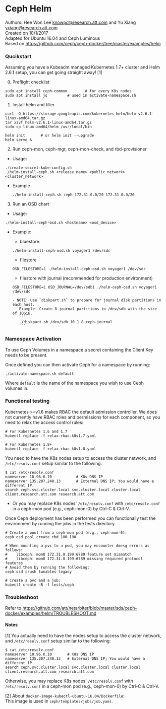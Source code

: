 # Ceph Helm
Authors: Hee Won Lee <knowpd@research.att.com> and Yu Xiang <yxiang@research.att.com>    
Created on 10/1/2017  
Adapted for Ubuntu 16.04 and Ceph Luminous  
Based on https://github.com/ceph/ceph-docker/tree/master/examples/helm  

### Qucikstart

Assuming you have a Kubeadm managed Kubernetes 1.7+ cluster and Helm 2.6.1 setup, you can get going straight away! [1]

0. Preflight checklist
```
sudo apt install ceph-common		# for every K8s nodes
sudo apt install jq			# used in activate-namespace.sh
```

1. Install helm and tiller
```
curl -O https://storage.googleapis.com/kubernetes-helm/helm-v2.6.1-linux-amd64.tar.gz
tar xzvf helm-v2.6.1-linux-amd64.tar.gz 
sudo cp linux-amd64/helm /usr/local/bin

helm init       # or helm init --upgrade
helm serve &
```

2. Run ceph-mon, ceph-mgr, ceph-mon-check, and rbd-provisioner 
- Usage:
```
./create-secret-kube-config.sh
./helm-install-ceph.sh <release_name> <public_network> <cluster_network>
```

- Example
   ```
   ./helm-install-ceph.sh ceph 172.31.0.0/20 172.31.0.0/20
   ```

3. Run an OSD chart
- Usage:
```
./helm-install-ceph-osd.sh <hostname> <osd_device>
```

- Example:
   - bluestore:
   ```
   ./helm-install-ceph-osd.sh voyager1 /dev/sdc
   ```

   - filestore
   ```
   OSD_FILESTORE=1 ./helm-install-ceph-osd.sh voyager1 /dev/sdc
   ```

   - filestore with journal (recommended for production environment)
   ```
   OSD_FILESTORE=1 OSD_JOURNAL=/dev/sdb1 ./helm-ceph-osd.sh voyager1 /dev/sdc
   ```
      
      - NOTE: Use `diskpart.sh` to prepare for journal disk partitions in each host.
         Example: Create 8 journal partitions in /dev/sdb with the size of 10GiB.
         ```
         ./diskpart.sh /dev/sdb 10 1 8 ceph-journal 
         ```
   
### Namespace Activation

To use Ceph Volumes in a namespace a secret containing the Client Key needs to be present.

Once defined you can then activate Ceph for a namespace by running:
```
./activate-namespace.sh default
```

Where `default` is the name of the namespace you wish to use Ceph volumes in.

### Functional testing

Kubernetes >=v1.6 makes RBAC the default admission controller. We does not currently have RBAC roles and permissions for each
component, so you need to relax the access control rules:
```
# For Kubernetes 1.6 and 1.7
kubectl replace -f relax-rbac-k8s1.7.yaml

# For Kubernetes 1.8+
kubectl replace -f relax-rbac-k8s1.8.yaml
```
You need to have the K8s nodes setup to access the cluster network, and `/etc/resolv.conf` setup similar to the following:
```
$ cat /etc/resolv.conf
nameserver 10.96.0.10           # K8s DNS IP
nameserver 135.207.240.13       # External DNS IP; You would have a different IP.
search ceph.svc.cluster.local svc.cluster.local cluster.local client.research.att.com research.att.com
```
   - Or you may replace K8s nodes' `/etc/resolv.conf` with `/etc/resolv.conf` in a ceph-mon pod (e.g., ceph-mon-0) by Ctrl-C & Ctrl-V.

Once Ceph deployment has been performed you can functionally test the environment by running the jobs in the tests directory.
```
# Create a pool from a ceph-mon pod (e.g., ceph-mon-0):
ceph osd pool create rbd 100 100

# When mounting a pvc to a pod, you may encounter dmesg errors as follows: 
#    libceph: mon0 172.31.8.199:6789 feature set mismatch
#    libceph: mon0 172.31.8.199:6789 missing required protocol features
# Avoid them by running the following:
ceph osd crush tunables legacy

# Create a pvc and a job:
kubectl create -R -f tests/ceph
```

### Troubleshoot

Refer to https://github.com/att/netarbiter/blob/master/sds/ceph-docker/examples/helm/TROUBLESHOOT.md

#### Notes
[1] You actually need to have the nodes setup to access the cluster network, and `/etc/resolv.conf` setup similar to the following:
```
$ cat /etc/resolv.conf
nameserver 10.96.0.10		# K8s DNS IP
nameserver 135.207.240.13	# External DNS IP; You would have a different IP.
search ceph.svc.cluster.local svc.cluster.local cluster.local client.research.att.com research.att.com
```
Otherwise, you may replace K8s nodes' `/etc/resolv.conf` with `/etc/resolv.conf` in a ceph-mon pod (e.g., ceph-mon-0) by Ctrl-C & Ctrl-V.

[2] About `docker-image-kubectl-ubuntu-16.04/Dockerfile`:   
This image is used in `ceph/templates/jobs/job.yaml`.

